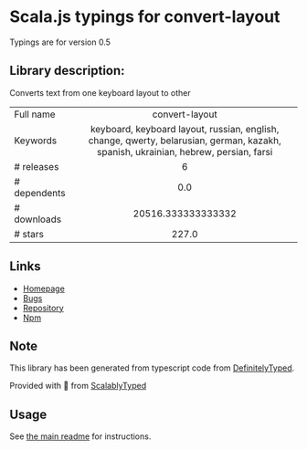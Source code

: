 
# Scala.js typings for convert-layout

Typings are for version 0.5

## Library description:
Converts text from one keyboard layout to other

|                    |                 |
| ------------------ | :-------------: |
| Full name          | convert-layout |
| Keywords           | keyboard, keyboard layout, russian, english, change, qwerty, belarusian, german, kazakh, spanish, ukrainian, hebrew, persian, farsi |
| # releases         | 6 |
| # dependents       | 0.0 |
| # downloads        | 20516.333333333332 |
| # stars            | 227.0 |

## Links
- [Homepage](https://github.com/ai/convert-layout#readme)
- [Bugs](https://github.com/ai/convert-layout/issues)
- [Repository](https://github.com/ai/convert-layout)
- [Npm](https://www.npmjs.com/package/convert-layout)
    


## Note
This library has been generated from typescript code from [DefinitelyTyped](https://definitelytyped.org).

Provided with :purple_heart: from [ScalablyTyped](https://github.com/oyvindberg/ScalablyTyped)

## Usage
See [the main readme](../../readme.md) for instructions.


